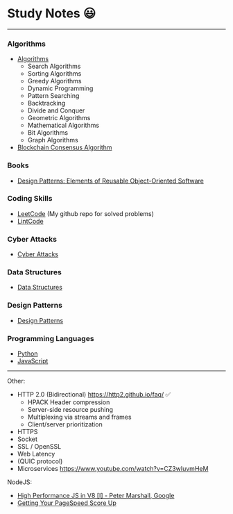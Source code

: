 # Study Notes 😃
---

### Algorithms
  * [Algorithms](https://github.com/dalinhuang99/Study-Notes/blob/master/Algorithms/Algorithms.md)
    - Search Algorithms
    - Sorting Algorithms
    - Greedy Algorithms
    - Dynamic Programming
    - Pattern Searching
    - Backtracking
    - Divide and Conquer
    - Geometric Algorithms
    - Mathematical Algorithms
    - Bit Algorithms
    - Graph Algorithms
  * [Blockchain Consensus Algorithm](https://github.com/dalinhuang99/Study-Notes/blob/master/Algorithms/Blockchain_Consensus_Algorithm.md)

### Books
  * [Design Patterns: Elements of Reusable Object-Oriented Software](https://github.com/dalinhuang99/Study-Notes/blob/master/books/Erich%20Gamma%2C%20Richard%20Helm%2C%20Ralph%20Johnson%2C%20John%20M.%20Vlissides-Design%20Patterns_%20Elements%20of%20Reusable%20Object-Oriented%20Software%20%20-Addison-Wesley%20Professional%20(1994).pdf)

### Coding Skills
  * [LeetCode](https://github.com/dalinhuang99/LeetCode) (My github repo for solved problems)
  * [LintCode](https://www.lintcode.com/)

### Cyber Attacks
  * [Cyber Attacks](https://github.com/dalinhuang99/Study-Notes/blob/master/Cyber%20Attacks/Cyber_Attacks.md)

### Data Structures
  * [Data Structures](https://github.com/dalinhuang99/Study-Notes/blob/master/Data%20Structures/Data_Structures.md)

### Design Patterns
  * [Design Patterns](https://github.com/dalinhuang99/Study-Notes/blob/master/Design%20Patterns/Design_Patterns.md)

### Programming Languages
  * [Python](https://github.com/dalinhuang99/Study-Notes/blob/master/Programming%20Languages/Python.md)
  * [JavaScript](https://github.com/dalinhuang99/Study-Notes/blob/master/Programming%20Languages/JavaScript.md)



---

Other:

* HTTP 2.0 (Bidirectional) https://http2.github.io/faq/ ✅
  - HPACK Header compression
  - Server-side resource pushing
  - Multiplexing via streams and frames
  - Client/server prioritization
* HTTPS
* Socket
* SSL / OpenSSL
* Web Latency
* (QUIC protocol)
* Microservices https://www.youtube.com/watch?v=CZ3wIuvmHeM

NodeJS:
* [High Performance JS in V8 [I] - Peter Marshall, Google](https://www.youtube.com/watch?v=YqOhBezMx1o)
* [Getting Your PageSpeed Score Up](https://www.youtube.com/watch?v=pNKnhBIVj4w)
